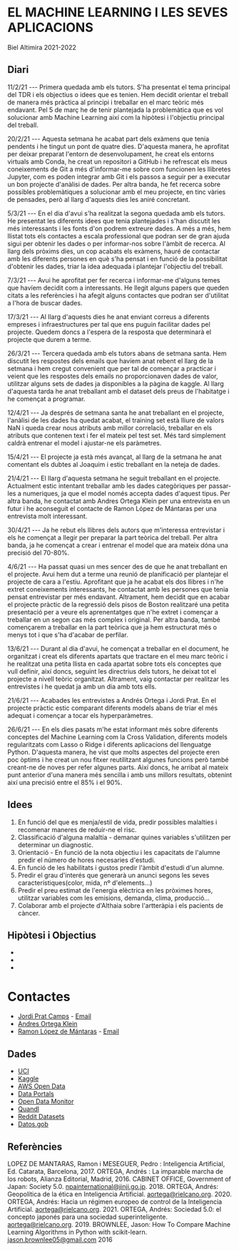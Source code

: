 # EL MACHINE LEARNING I LES SEVES APLICACIONS

Biel Altimira 2021-2022

## Diari

11/2/21 --- Primera quedada amb els tutors. S'ha presentat el tema principal del TDR i els objectius o idees que es tenien. Hem decidit orientar el treball de manera més pràctica al principi i treballar en el marc teòric més endavant. Pel 5 de març he de tenir plantejada la problemàtica que es vol solucionar amb Machine Learning així com la hipòtesi i l'objectiu principal del treball.

20/2/21 --- Aquesta setmana he acabat part dels exàmens que tenia pendents i he tingut un pont de quatre dies. D'aquesta manera, he aprofitat per deixar preparat l'entorn de desenvolupament, he creat els entorns virtuals amb Conda, he creat un repositori a GitHub i he refrescat els meus coneixements de Git a més d'informar-me sobre com funcionen les llibretes Jupyter, com es poden integrar amb Git i els passos a seguir per a executar un bon projecte d'anàlisi de dades. Per altra banda, he fet recerca sobre possibles problemàtiques a solucionar amb el meu projecte, en tinc vàries de pensades, però al llarg d'aquests dies les aniré concretant.

5/3/21 --- En el dia d'avui s'ha realitzat la segona quedada amb els tutors. He presentat les diferents idees que tenia plantejades i s'han discutit les més interessants i les fonts d'on podrem extreure dades. A més a més, hem llistat tots els contactes a escala professional que podran ser de gran ajuda sigui per obtenir les dades o per informar-nos sobre l'àmbit de recerca. Al llarg dels pròxims dies, un cop acabats els exàmens, hauré de contactar amb les diferents persones en què s'ha pensat i en funció de la possibilitat d'obtenir les dades, triar la idea adequada i plantejar l'objectiu del treball.

7/3/21 --- Avui he aprofitat per fer recerca i informar-me d'alguns temes que havíem decidit com a interessants. He llegit alguns papers que queden citats a les referències i ha afegit alguns contactes que podran ser d'utilitat a l'hora de buscar dades.

17/3/21 --- Al llarg d'aquests dies he anat enviant correus a diferents empreses i infraestructures per tal que ens puguin facilitar dades pel projecte. Quedem doncs a l'espera de la resposta que determinarà el projecte que durem a terme.

26/3/21 --- Tercera quedada amb els tutors abans de setmana santa. Hem discutit les respostes dels emails que havíem anat rebent el llarg de la setmana i hem cregut convenient que per tal de començar a practicar i veient que les respostes dels emails no proporcionaven dades de valor, utilitzar alguns sets de dades ja disponibles a la pàgina de kaggle. Al llarg d'aquesta tarda he anat treballant amb el dataset dels preus de l'habitatge i he començat a programar.

12/4/21 --- Ja després de setmana santa he anat treballant en el projecte, l'anàlisi de les dades ha quedat acabat, el training set està lliure de valors NaN i queda crear nous atributs amb millor correlació, treballar en els atributs que contenen text i fer el mateix pel test set. Més tard simplement caldrà entrenar el model i ajustar-ne els paràmetres.

15/4/21 --- El projecte ja està més avançat, al llarg de la setmana he anat comentant els dubtes al Joaquim i estic treballant en la neteja de dades.

21/4/21 --- El llarg d'aquesta setmana he seguit treballant en el projecte. Actualment estic intentant treballar amb les dades categòriques per passar-les a numeriques, ja que el model només accepta dades d'aquest tipus. Per altra banda, he contactat amb Andres Ortega Klein per una entrevista en un futur i he aconseguit el contacte de Ramon López de Mántaras per una entrevista molt interessant.

30/4/21 --- Ja he rebut els llibres dels autors que m'interessa entrevistar i els he començat a llegir per preparar la part teòrica del treball. Per altra banda, ja he començat a crear i entrenar el model que ara mateix dóna una precisió del 70-80%.

4/6/21 --- Ha passat quasi un mes sencer des de que he anat treballant en el projecte. Avui hem dut a terme una reunió de planificació per plantejar el projecte de cara a l'estiu. Aprofitant que ja he acabat els dos llibres i n'he extret coneixements interessants, he contactat amb les persones que tenia pensat entrevistar per més endavant. Altrament, hem decidit que en acabar el projecte pràctic de la regressió dels pisos de Boston realitzaré una petita presentació per a veure els aprenentatges que n'he extret i començar a treballar en un segon cas més complex i original. Per altra banda, també començarem a treballar en la part teòrica que ja hem estructurat més o menys tot i que s'ha d'acabar de perfilar.

13/6/21 --- Durant al dia d'avui, he començat a treballar en el document, he organitzat i creat els diferents apartats que tractare en el meu marc teòric i he realitzat una petita llista en cada apartat sobre tots els conceptes que vull definir, així doncs, seguint les directrius dels tutors, he deixat tot el projecte a nivell teòric organitzat. Altrament, vaig contactar per realitzar les entrevistes i he quedat ja amb un dia amb tots ells.

21/6/21 --- Acabades les entrevistes a Andrés Ortega i Jordi Prat. En el projecte pràctic estic comparant diferents models abans de triar el més adequat i començar a tocar els hyperparàmetres.

26/6/21 --- En els dies pasats m'he estat informant més sobre diferents conceptes del Machine Learning com la Cross Validation, diferents models regularitzats com Lasso o Ridge i diferents aplicacions del llenguatge Python. D'aquesta manera, he vist que molts aspectes del projecte eren poc òptims i he creat un nou fitxer reutilitzant algunes funcions però també creant-ne de noves per refer algunes parts. Així doncs, he arribat al mateix punt anterior d'una manera més sencilla i amb uns millors resultats, obtenint així una precisió entre el 85% i el 90%.

## Idees

1. En funció del que es menja/estil de vida, predir possibles malalties i recomenar maneres de reduir-ne el risc.
2. Classificació d'alguna malaltía - demanar quines variables s'utilitzen per determinar un diagnostic.
3. Orientació - En funció de la nota objectiu i les capacitats de l'alumne predir el número de hores necesaries d'estudi.
4. En funció de les habilitats i gustos predir l'àmbit d'estudi d'un alumne.
5. Predir el grau d'interés que generarà un anunci segons les seves característiques(color, mida, nº d'elements...)
6. Predir el preu estimat de l'energia elèctrica en les pròximes hores, utilitzar variables com les emisions, demanda, clima, producció...
7. Colaborar amb el projecte d'Althaia sobre l'artteràpia i els pacients de càncer.

## Hipòtesi i Objectius

*
*
*

# Contactes

* [Jordi Prat Camps](https://www.linkedin.com/in/jordi-prat-camps-a9bba177/) - [Email](mailto:j.prat.camps@gmail.com)
* [Andres Ortega Klein](https://twitter.com/andresortegak?lang=en)
* [Ramon López de Mántaras](https://www.linkedin.com/in/ramonlopezdemantaras/?originalSubdomain=es) - [Email](mailto:mantaras@iiia.csic.es)


## Dades

* [UCI](https://archive.ics.uci.edu/ml/index.php)
* [Kaggle](https://www.kaggle.com/)
* [AWS Open Data](https://registry.opendata.aws/)
* [Data Portals](https://dataportals.org/)
* [Open Data Monitor](https://www.opendatamonitor.eu/)
* [Quandl](https://www.quandl.com/)
* [Reddit Datasets](https://www.reddit.com/r/datasets/)
* [Datos.gob](https://datos.gob.es/)

## Referències

LOPEZ DE MANTARAS, Ramon i MESEGUER, Pedro : Inteligencia Artificial, Ed. Catarata, Barcelona, 2017.
ORTEGA, Andrés : La imparable marcha de los robots, Alianza Editorial, Madrid, 2016.
CABINET OFFICE, Government of Japan: Society 5.0. npainternational@jinji.go.jp. 2018.
ORTEGA, Andrés: Geopolítica de la ética en Inteligencia Artificial. aortega@rielcano.org. 2020.
ORTEGA, Andrés: Hacia un régimen europeo de control de la Inteligencia Artificial. aortega@rielcano.org. 2021.
ORTEGA, Andrés: Sociedad 5.0: el concepto japonés para una sociedad superinteligente. aortega@rielcano.org. 2019.
BROWNLEE, Jason: How To Compare Machine Learning Algorithms in Python with scikit-learn. jason.brownlee05@gmail.com 2016
